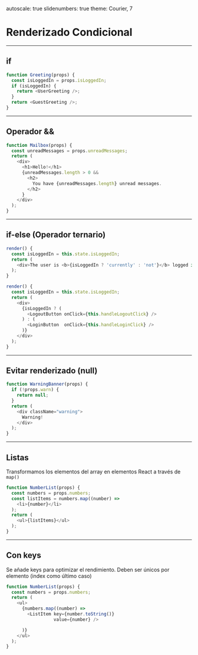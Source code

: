autoscale: true
slidenumbers: true
theme: Courier, 7

# Renderizado Condicional

---

## if

```javascript
function Greeting(props) {
  const isLoggedIn = props.isLoggedIn;
  if (isLoggedIn) {
    return <UserGreeting />;
  }
  return <GuestGreeting />;
}
```

---

## Operador &&

```javascript
function Mailbox(props) {
  const unreadMessages = props.unreadMessages;
  return (
    <div>
      <h1>Hello!</h1>
      {unreadMessages.length > 0 &&
        <h2>
          You have {unreadMessages.length} unread messages.
        </h2>
      }
    </div>
  );
}
```

---

## if-else (Operador ternario)

```javascript
render() {
  const isLoggedIn = this.state.isLoggedIn;
  return (
    <div>The user is <b>{isLoggedIn ? 'currently' : 'not'}</b> logged in.</div>
  );
}

render() {
  const isLoggedIn = this.state.isLoggedIn;
  return (
    <div>
      {isLoggedIn ? (
        <LogoutButton onClick={this.handleLogoutClick} />
      ) : (
        <LoginButton  onClick={this.handleLoginClick} />
      )}
    </div>
  );
}
```

---

## Evitar renderizado (null)

```javascript
function WarningBanner(props) {
  if (!props.warn) {
    return null;
  }
  return (
    <div className="warning">
      Warning!
    </div>
  );
}
```

---

## Listas

Transformamos los elementos del array en elementos React a través de `map()`

```javascript
function NumberList(props) {
  const numbers = props.numbers;
  const listItems = numbers.map((number) =>
    <li>{number}</li>
  );
  return (
    <ul>{listItems}</ul>
  );
}
```

---

## Con keys

Se añade keys para optimizar el rendimiento. Deben ser únicos por elemento (index como último caso)

```javascript
function NumberList(props) {
  const numbers = props.numbers;
  return (
    <ul>
      {numbers.map((number) =>
        <ListItem key={number.toString()}
                  value={number} />

      )}
    </ul>
  );
}
```


